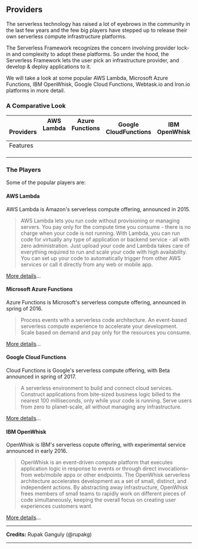 <!--
title: Providers - Azure Functions
menuText: Azure Functions
menuOrder: 19
description: Details about Azure Functions serverless platform.
layout: Doc
-->

## Providers

The serverless technology has raised a lot of eyebrows in the community in the last few years and the few big players have stepped up to release their own serverless compute infrastructure platforms. 

The Serverless Framework recognizes the concern involving provider lock-in and complexity to adopt these platforms. So under the hood, the Serverless Framework lets the user pick an infrastructure provider, and develop & deploy applications to it.

We will take a look at some popular AWS Lambda, Microsoft Azure Functions, IBM OpenWhisk, Google Cloud Functions, Webtask.io and Iron.io platforms in more detail. 

### A Comparative Look


|      Providers | AWS Lambda       | Azure Functions    | Google CloudFunctions | IBM OpenWhisk    |
|----------------|------------------|--------------------|-----------------------|------------------|
| Features       |                  |                    |                       |                  |
|                |                  |                    |                       |                  |
|                |                  |                    |                       |                  |
|                |                  |                    |                       |                  |


### The Players

Some of the popular players are:

#### AWS Lambda

AWS Lambda is Amazon's serverless compute offering, announced in 2015. 

> AWS Lambda lets you run code without provisioning or managing servers. You pay only for the compute time you consume - there is no charge when your code is not running. With Lambda, you can run code for virtually any type of application or backend service - all with zero administration. Just upload your code and Lambda takes care of everything required to run and scale your code with high availability. You can set up your code to automatically trigger from other AWS services or call it directly from any web or mobile app. 

[More details](./aws.md)...

#### Microsoft Azure Functions

Azure Functions is Microsoft's serverless compute offering, announced in spring of 2016.

> Process events with a serverless code architecture. An event-based serverless compute experience to accelerate your development. Scale based on demand and pay only for the resources you consume.

[More details](./azure.md)...

#### Google Cloud Functions

Cloud Functions is Google's serverless compute offering, with Beta announced in spring of 2017.

> A serverless environment to build and connect cloud services. Construct applications from bite-sized business logic billed to the nearest 100 milliseconds, only while your code is running. Serve users from zero to planet-scale, all without managing any infrastructure.

[More details](./gcf.md)...

#### IBM OpenWhisk

OpenWhisk is IBM's serverless copute offering, with experimental service announced in early 2016.

> OpenWhisk is an event-driven compute platform that executes application logic in response to events or through direct invocations–from web/mobile apps or other endpoints. The OpenWhisk serverless architecture accelerates development as a set of small, distinct, and independent actions. By abstracting away infrastructure, OpenWhisk frees members of small teams to rapidly work on different pieces of code simultaneously, keeping the overall focus on creating user experiences customers want.

[More details](./openwhisk.md)...

***
**Credits:** Rupak Ganguly (@rupakg)
***

